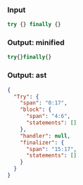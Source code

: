 ### Input
```js parse:stmt
try {} finally {}
```

### Output: minified
```js
try{}finally{}
```

### Output: ast
```json
{
  "Try": {
    "span": "0:17",
    "block": {
      "span": "4:6",
      "statements": []
    },
    "handler": null,
    "finalizer": {
      "span": "15:17",
      "statements": []
    }
  }
}
```
